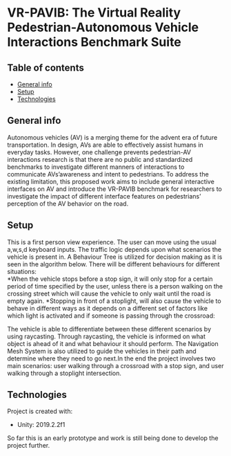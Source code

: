 # VR-PAVIB: The Virtual Reality Pedestrian-Autonomous Vehicle Interactions Benchmark Suite

## Table of contents
* [General info](#general-info)
* [Setup](#setup)
* [Technologies](#technologies)


## General info
Autonomous vehicles (AV) is a merging theme for the advent era of future transportation.  In design, AVs are able to effectively assist humans in everyday tasks. However, one challenge prevents pedestrian-AV interactions research is that there are no public and standardized benchmarks to investigate different manners of interactions to communicate AVs’awareness and intent to pedestrians. To address the existing limitation, this proposed work aims to include general interactive interfaces on AV and introduce the VR-PAVIB benchmark for researchers to investigate the impact of different interface features on pedestrians’ perception of the AV behavior on the road.


## Setup
This is a first person view experience. The user can move using the usual a,w,s,d keyboard inputs.
The traffic logic depends upon what scenarios the vehicle is present in. A Behaviour Tree is utilized for decision making as it is seen in the algorithm below. There will be different behaviours for different situations:<br />
*When the vehicle stops before a stop sign, it will only stop for a certain period of time specified by the user, unless there is a person walking on the crossing street which will cause the vehicle to only wait until the road is empty again.
*Stopping in front of a stoplight, will also cause the vehicle to behave in different ways as it depends on a different set of factors like which light is activated and if someone is passing through the crossroad:
<br />

 The vehicle is able to differentiate between these different scenarios by using raycasting. Through raycasting, the vehicle is informed on what object is ahead of it and what behaviour it should perform. The Navigation Mesh System is also utilized to guide the vehicles in their path and determine where they need to go next.In the end the project involves two main scenarios: user walking through a crossroad with a stop sign, and user walking through a stoplight intersection.
 
## Technologies 
Project is created with:
* Unity: 2019.2.2f1


So far this is an early prototype and work is still being done to develop the project further.
